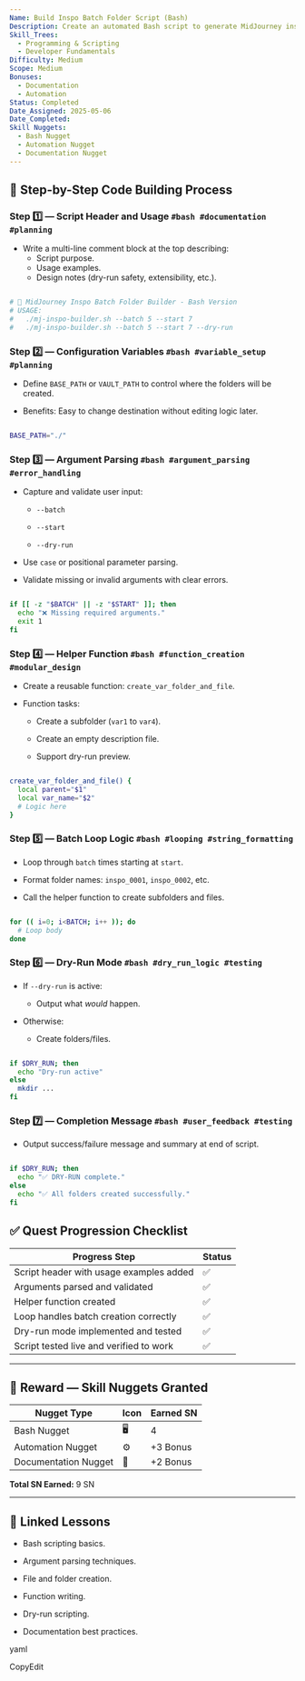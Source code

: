 ```yaml
---
Name: Build Inspo Batch Folder Script (Bash)
Description: Create an automated Bash script to generate MidJourney inspo folders with subfolders and description files, supporting batch creation and dry-run mode.
Skill_Trees:
  - Programming & Scripting
  - Developer Fundamentals
Difficulty: Medium
Scope: Medium
Bonuses:
  - Documentation
  - Automation
Status: Completed
Date_Assigned: 2025-05-06
Date_Completed: 
Skill Nuggets:
  - Bash Nugget
  - Automation Nugget
  - Documentation Nugget
---
```


## 📝 Step-by-Step Code Building Process

### Step 1️⃣ — Script Header and Usage  `#bash #documentation #planning`
- Write a multi-line comment block at the top describing:
    - Script purpose.
    - Usage examples.
    - Design notes (dry-run safety, extensibility, etc.).

```bash

# 🎨 MidJourney Inspo Batch Folder Builder - Bash Version
# USAGE:
#   ./mj-inspo-builder.sh --batch 5 --start 7
#   ./mj-inspo-builder.sh --batch 5 --start 7 --dry-run

```

### Step 2️⃣ — Configuration Variables `#bash #variable_setup #planning`

- Define `BASE_PATH` or `VAULT_PATH` to control where the folders will be created.
    
- Benefits: Easy to change destination without editing logic later.

```bash

BASE_PATH="./"

```


### Step 3️⃣ — Argument Parsing `#bash #argument_parsing #error_handling`

- Capture and validate user input:
    
    - `--batch`
        
    - `--start`
        
    - `--dry-run`
        
- Use `case` or positional parameter parsing.
    
- Validate missing or invalid arguments with clear errors.


```bash

if [[ -z "$BATCH" || -z "$START" ]]; then
  echo "❌ Missing required arguments."
  exit 1
fi

```


### Step 4️⃣ — Helper Function `#bash #function_creation #modular_design`

- Create a reusable function: `create_var_folder_and_file`.
    
- Function tasks:
    
    - Create a subfolder (`var1` to `var4`).
        
    - Create an empty description file.
        
    - Support dry-run preview.

```bash

create_var_folder_and_file() {
  local parent="$1"
  local var_name="$2"
  # Logic here
}
```


### Step 5️⃣ — Batch Loop Logic `#bash #looping #string_formatting`

- Loop through `batch` times starting at `start`.
    
- Format folder names: `inspo_0001`, `inspo_0002`, etc.
    
- Call the helper function to create subfolders and files.

```bash

for (( i=0; i<BATCH; i++ )); do
  # Loop body
done

```


### Step 6️⃣ — Dry-Run Mode `#bash #dry_run_logic #testing`

- If `--dry-run` is active:
    
    - Output what _would_ happen.
        
- Otherwise:
    
    - Create folders/files.
        

```bash

if $DRY_RUN; then
  echo "Dry-run active"
else
  mkdir ...
fi

```


### Step 7️⃣ — Completion Message `#bash #user_feedback #testing`

- Output success/failure message and summary at end of script.

```bash

if $DRY_RUN; then
  echo "✅ DRY-RUN complete."
else
  echo "✅ All folders created successfully."
fi

```


## ✅ Quest Progression Checklist

|Progress Step|Status|
|---|---|
|Script header with usage examples added|✅|
|Arguments parsed and validated|✅|
|Helper function created|✅|
|Loop handles batch creation correctly|✅|
|Dry-run mode implemented and tested|✅|
|Script tested live and verified to work|✅|

---

## 🏅 Reward — Skill Nuggets Granted

|Nugget Type|Icon|Earned SN|
|---|---|---|
|Bash Nugget|🖥️|4|
|Automation Nugget|⚙️|+3 Bonus|
|Documentation Nugget|📝|+2 Bonus|

**Total SN Earned:** 9 SN

---

## 🧠 Linked Lessons

- Bash scripting basics.
    
- Argument parsing techniques.
    
- File and folder creation.
    
- Function writing.
    
- Dry-run scripting.
    
- Documentation best practices.
    

yaml

CopyEdit